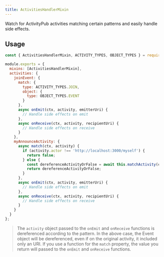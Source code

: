 ```yaml
---
title: ActivitiesHandlerMixin
---
```


Watch for ActivityPub activities matching certain patterns and easily handle side effects.


## Usage

```js
const { ActivitiesHandlerMixin, ACTIVITY_TYPES, OBJECT_TYPES } = require('@semapps/activitypub');

module.exports = {
  mixins: [ActivitiesHandlerMixin],
  activities: {
    joinEvent: {
      match: {
        type: ACTIVITY_TYPES.JOIN,
        object: {
          type: OBJECT_TYPES.EVENT
        }
      },
      async onEmit(ctx, activity, emitterUri) {
        // Handle side effects on emit
      },
      async onReceive(ctx, activity, recipientUri) {
        // Handle side effects on receive
      }
    },
    myAnnounceActivity: {
      async match(ctx, activity) {
        if (activity.actor !== 'http://localhost:3000/myself') {
          return false;
        } else {
          const dereferenceActivityOrFalse = await this.matchActivity(ctx, { type: ACTIVITY_TYPES.ANNOUNCE }, activity);
          return dereferenceActivityOrFalse;
        }
      },
      async onEmit(ctx, activity, emitterUri) {
        // Handle side effects on emit
      },
      async onReceive(ctx, activity, recipientUri) {
        // Handle side effects on receive
      }
    }
  }
};
```

> The `activity` object passed to the `onEmit` and `onReceive` functions is dereferenced according to the pattern. In the above case, the Event object will be dereferenced, even if on the original activity, it included only an URI. If you use a function for the `match` property, the value you return will passed to the `onEmit` and `onReceive` functions.
